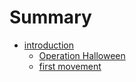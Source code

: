 # Summary

* [introduction](README.md)
   * [Operation Halloween](halloween.md)
   * [first movement](move_1.md)

